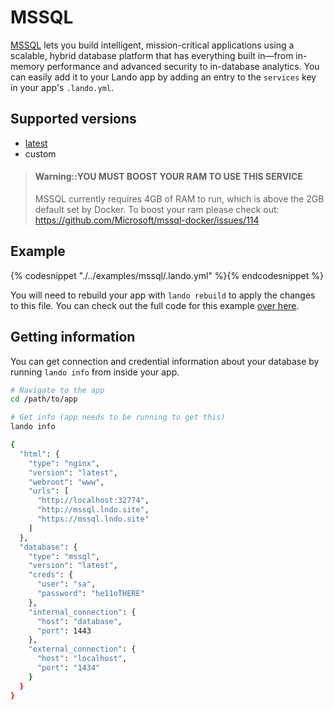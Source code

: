 MSSQL
=====

[MSSQL](https://www.microsoft.com/en-us/sql-server/sql-server-2016) lets you build intelligent, mission-critical applications using a scalable, hybrid database platform that has everything built in—from in-memory performance and advanced security to in-database analytics. You can easily add it to your Lando app by adding an entry to the `services` key in your app's `.lando.yml`.

Supported versions
------------------

*   [latest](https://hub.docker.com/r/microsoft/mssql-server-linux/)
*   custom

> #### Warning::YOU MUST BOOST YOUR RAM TO USE THIS SERVICE
>
> MSSQL currently requires 4GB of RAM to run, which is above the 2GB default set by Docker. To boost your ram please check out: https://github.com/Microsoft/mssql-docker/issues/114

Example
-------

{% codesnippet "./../examples/mssql/.lando.yml" %}{% endcodesnippet %}

You will need to rebuild your app with `lando rebuild` to apply the changes to this file. You can check out the full code for this example [over here](https://github.com/lando/lando/tree/master/examples/mssql).

Getting information
-------------------

You can get connection and credential information about your database by running `lando info` from inside your app.

```bash
# Navigate to the app
cd /path/to/app

# Get info (app needs to be running to get this)
lando info

{
  "html": {
    "type": "nginx",
    "version": "latest",
    "webroot": "www",
    "urls": [
      "http://localhost:32774",
      "http://mssql.lndo.site",
      "https://mssql.lndo.site"
    ]
  },
  "database": {
    "type": "mssql",
    "version": "latest",
    "creds": {
      "user": "sa",
      "password": "he11oTHERE"
    },
    "internal_connection": {
      "host": "database",
      "port": 1443
    },
    "external_connection": {
      "host": "localhost",
      "port": "1434"
    }
  }
}
```
